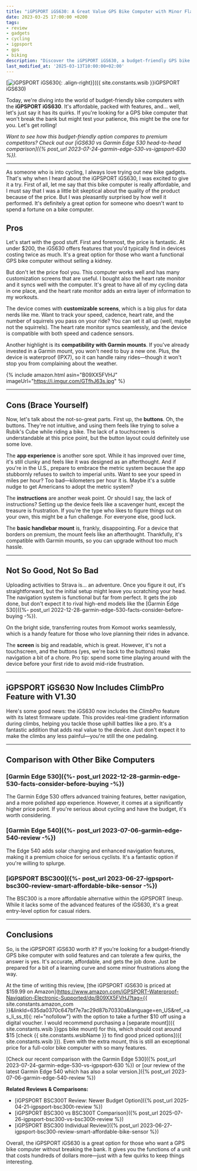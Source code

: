 ```yaml
---
title: "iGPSPORT iGS630: A Great Value GPS Bike Computer with Minor Flaws"
date: 2023-03-25 17:00:00 +0200
tags:
- review
- gadgets
- cycling
- igpsport
- gps
- biking
description: "Discover the iGPSPORT iGS630, a budget-friendly GPS bike computer with impressive features and a few drawbacks. Read our updated in-depth review now."
last_modified_at: '2025-03-13T10:00:00+02:00'
---
```


[![iGPSPORT iGS630](https://i.imgur.com/GTfhJ63m.jpg){: .align-right}]({{ site.constants.wsib }}iGPSPORT iGS630)

Today, we're diving into the world of budget-friendly bike computers with the **iGPSPORT iGS630**. It's affordable, packed with features, and... well, let's just say it has its quirks. If you're looking for a GPS bike computer that won't break the bank but might test your patience, this might be the one for you. Let's get rolling!

*Want to see how this budget-friendly option compares to premium competitors? Check out our [iGS630 vs Garmin Edge 530 head-to-head comparison]({% post_url 2023-07-24-garmin-edge-530-vs-igpsport-630 %}).*

---

As someone who is into cycling, I always love trying out new bike gadgets. That's why when I heard about the iGPSPORT iGS630, I was excited to give it a try. First of all, let me say that this bike computer is really affordable, and I must say that I was a little bit skeptical about the quality of the product because of the price. But I was pleasantly surprised by how well it performed. It's definitely a great option for someone who doesn't want to spend a fortune on a bike computer.

## Pros

Let's start with the good stuff. First and foremost, the price is fantastic. At under $200, the iGS630 offers features that you'd typically find in devices costing twice as much. It's a great option for those who want a functional GPS bike computer without selling a kidney.

But don't let the price fool you. This computer works well and has many customization screens that are useful. I bought also the heart rate monitor and it syncs well with the computer. It's great to have all of my cycling data in one place, and the heart rate monitor adds an extra layer of information to my workouts.

The device comes with **customizable screens**, which is a big plus for data nerds like me. Want to track your speed, cadence, heart rate, and the number of squirrels you pass on your ride? You can set it all up (well, maybe not the squirrels). The heart rate monitor syncs seamlessly, and the device is compatible with both speed and cadence sensors.

Another highlight is its **compatibility with Garmin mounts**. If you've already invested in a Garmin mount, you won't need to buy a new one. Plus, the device is waterproof (IPX7), so it can handle rainy rides—though it won't stop you from complaining about the weather.

{% include amazon.html asin="B09XX5FVHJ" imageUrl="https://i.imgur.com/GTfhJ63s.jpg" %}

---

## Cons (Brace Yourself)

Now, let's talk about the not-so-great parts. First up, the **buttons**. Oh, the buttons. They're not intuitive, and using them feels like trying to solve a Rubik's Cube while riding a bike. The lack of a touchscreen is understandable at this price point, but the button layout could definitely use some love.

The **app experience** is another sore spot. While it has improved over time, it's still clunky and feels like it was designed as an afterthought. And if you're in the U.S., prepare to embrace the metric system because the app stubbornly refuses to switch to imperial units. Want to see your speed in miles per hour? Too bad—kilometers per hour it is. Maybe it's a subtle nudge to get Americans to adopt the metric system?

The **instructions** are another weak point. Or should I say, the lack of instructions? Setting up the device feels like a scavenger hunt, except the treasure is frustration. If you're the type who likes to figure things out on your own, this might be a fun challenge. For everyone else, good luck.

The **basic handlebar mount** is, frankly, disappointing. For a device that borders on premium, the mount feels like an afterthought. Thankfully, it's compatible with Garmin mounts, so you can upgrade without too much hassle.

---

## Not So Good, Not So Bad

Uploading activities to Strava is... an adventure. Once you figure it out, it's straightforward, but the initial setup might leave you scratching your head. The navigation system is functional but far from perfect. It gets the job done, but don't expect it to rival high-end models like the [Garmin Edge 530]({%- post_url 2022-12-28-garmin-edge-530-facts-consider-before-buying -%}).

On the bright side, transferring routes from Komoot works seamlessly, which is a handy feature for those who love planning their rides in advance.

The **screen** is big and readable, which is great. However, it's not a touchscreen, and the buttons (yes, we're back to the buttons) make navigation a bit of a chore. Pro tip: spend some time playing around with the device before your first ride to avoid mid-ride frustration.

---

## iGPSPORT iGS630 Now Includes ClimbPro Feature with V1.30

Here's some good news: the iGS630 now includes the *ClimbPro* feature with its latest firmware update. This provides real-time gradient information during climbs, helping you tackle those uphill battles like a pro. It's a fantastic addition that adds real value to the device. Just don't expect it to make the climbs any less painful—you're still the one pedaling.

---

## Comparison with Other Bike Computers

### [Garmin Edge 530]({%- post_url 2022-12-28-garmin-edge-530-facts-consider-before-buying -%})
The Garmin Edge 530 offers advanced training features, better navigation, and a more polished app experience. However, it comes at a significantly higher price point. If you're serious about cycling and have the budget, it's worth considering.

### [Garmin Edge 540]({%- post_url 2023-07-06-garmin-edge-540-review -%})
The Edge 540 adds solar charging and enhanced navigation features, making it a premium choice for serious cyclists. It's a fantastic option if you're willing to splurge.

### [iGPSPORT BSC300]({%- post_url 2023-06-27-igpsport-bsc300-review-smart-affordable-bike-sensor -%})
The BSC300 is a more affordable alternative within the iGPSPORT lineup. While it lacks some of the advanced features of the iGS630, it's a great entry-level option for casual riders.

---

## Conclusions

So, is the iGPSPORT iGS630 worth it? If you're looking for a budget-friendly GPS bike computer with solid features and can tolerate a few quirks, the answer is yes. It's accurate, affordable, and gets the job done. Just be prepared for a bit of a learning curve and some minor frustrations along the way.

At the time of writing this review, [the iGPSPORT iGS630 is priced at $159.99 on Amazon](https://www.amazon.com/iGPSPORT-Waterproof-Navigation-Electronic-Supported/dp/B09XX5FVHJ?tag={{ site.constants.amazon_com }}&linkId=635da0370c647bf7e7ac29d87b70330a&language=en_US&ref_=as_li_ss_tl){: rel="nofollow"} with the option to take a further $10 off using a digital voucher. I would recommend purchasing a [separate mount]({{ site.constants.wsib }}gps bike mount) for this, which should cost around $15 [check {{ site.constants.wsibName }} to find good priced options]({{ site.constants.wsib }}). Even with the extra mount, this is still an exceptional price for a full-color bike computer with so many features.

[Check our recent comparison with the Garmin Edge 530]({% post_url 2023-07-24-garmin-edge-530-vs-igpsport-630 %}) or [our review of the latest Garmin Edge 540 which has also a solar version.]({% post_url 2023-07-06-garmin-edge-540-review %})

**Related Reviews & Comparisons:**

- [iGPSPORT BSC300T Review: Newer Budget Option]({% post_url 2025-04-21-igpsport-bsc300t-review %})
- [iGPSPORT BSC300 vs BSC300T Comparison]({% post_url 2025-07-26-igpsport-bsc300-vs-bsc300t-review %})
- [iGPSPORT BSC300 Individual Review]({% post_url 2023-06-27-igpsport-bsc300-review-smart-affordable-bike-sensor %})

Overall, the iGPSPORT iGS630 is a great option for those who want a GPS bike computer without breaking the bank. It gives you the functions of a unit that costs hundreds of dollars more—just with a few quirks to keep things interesting.